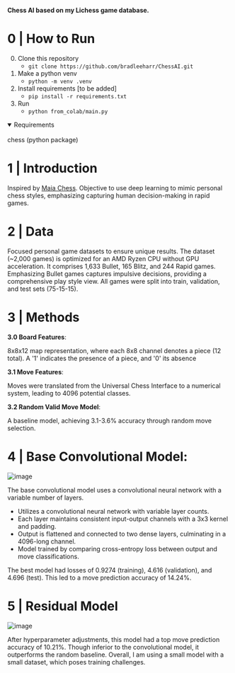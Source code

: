 **Chess AI based on my Lichess game database.** 

# 0 | How to Run

0. Clone this repository
    * `git clone https://github.com/bradleeharr/ChessAI.git`
1. Make a python venv  
    * `python -m venv .venv`
2. Install requirements [to be added]
    * `pip install -r requirements.txt`
3. Run 
    * `python from_colab/main.py`


<details open>
<summary>Requirements</summary>
<br>
chess (python package)
</details>


# 1 | Introduction
Inspired by [Maia Chess](https://maiachess.com/). Objective to use deep learning to mimic personal chess styles, emphasizing capturing human decision-making in rapid games.

# 2 | Data
Focused personal game datasets to ensure unique results. The dataset (~2,000 games) is optimized for an AMD Ryzen CPU without GPU acceleration. 
It comprises 1,633 Bullet, 165 Blitz, and 244 Rapid games. Emphasizing Bullet games captures impulsive decisions, providing a comprehensive play style view. All games were split into train, validation, and test sets (75-15-15).

# 3 | Methods
**3.0 Board Features**:

 8x8x12 map representation, where each 8x8 channel denotes a piece (12 total). A '1' indicates the presence of a piece, and '0' its absence
 
**3.1 Move Features**:

 Moves were translated from the Universal Chess Interface to a numerical system, leading to 4096 potential classes.

**3.2 Random Valid Move Model**:

A baseline model, achieving 3.1-3.6% accuracy through random move selection.

# 4 | Base Convolutional Model:

![image](https://github.com/bradleeharr/BradleeAI/assets/56418392/ec95dcc9-ee64-4d30-9167-0b18f78e52ca)

The base convolutional model uses a convolutional neural network with a variable number of layers.

* Utilizes a convolutional neural network with variable layer counts.
* Each layer maintains consistent input-output channels with a 3x3 kernel and padding.
* Output is flattened and connected to two dense layers, culminating in a 4096-long channel.
* Model trained by comparing cross-entropy loss between output and move classifications.

The best model had losses of 0.9274 (training), 4.616 (validation), and 4.696 (test). This led to a move prediction accuracy of 14.24%.

# 5 | Residual Model
![image](https://github.com/bradleeharr/BradleeAI/assets/56418392/81102fdc-193e-4ccc-a161-fffa3956efb1)

After hyperparameter adjustments, this model had a top move prediction accuracy of 10.21%. Though inferior to the convolutional model, it outperforms the random baseline. Overall, I am using a small model with a small dataset, which poses training challenges. 

